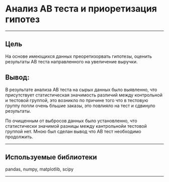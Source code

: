# Анализ АВ теста и приоретизация гипотез
___
## Цель

На основе имеющихся данных преоретизорвать гипотезы, оценить результаты AB теста направленного на увеличение выручки.

## Вывод:
В результате анализа АВ теста на сырых данных было выявленно, что присутствует статистическая значимость различий между контрольной и тестовой группой, это возникло по причине того что в тестовую группу попли очень бльшие заказы, это повлияло на тест и сдвинуло результаты.

По очищенным от выбросов данных было установленно, что статистически значимой разницы между кантрольнойи тестовой группой нет. Мною был сделан вывод что АB тест необходимо продолжить.
___
## Используемые библиотеки
pandas, numpy, matplotlib, scipy 
___
